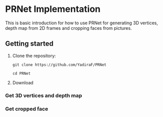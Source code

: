 # PRNet Implementation

This is basic introduction for how to use PRNet for generating 3D vertices, depth map from 2D frames and cropping faces from pictures.

## Getting started

1. Clone the repository:

    `git clone https://github.com/YadiraF/PRNet`
  
    `cd PRNet`
    
2. Download 

### Get 3D vertices and depth map

### Get cropped face
